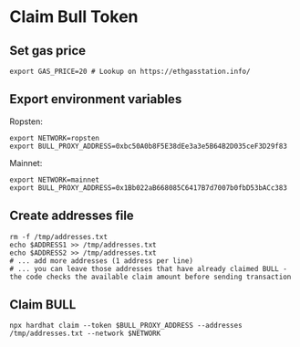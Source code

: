 # Claim Bull Token

## Set gas price

`export GAS_PRICE=20 # Lookup on https://ethgasstation.info/`

## Export environment variables

Ropsten:

```
export NETWORK=ropsten
export BULL_PROXY_ADDRESS=0xbc50A0b8F5E38dEe3a3e5B64B2D035ceF3D29f83
```


Mainnet:

```
export NETWORK=mainnet
export BULL_PROXY_ADDRESS=0x1Bb022aB668085C6417B7d7007b0fbD53bACc383
```

## Create addresses file

```
rm -f /tmp/addresses.txt
echo $ADDRESS1 >> /tmp/addresses.txt
echo $ADDRESS2 >> /tmp/addresses.txt
# ... add more addresses (1 address per line)
# ... you can leave those addresses that have already claimed BULL - the code checks the available claim amount before sending transaction
```

## Claim BULL

`npx hardhat claim --token $BULL_PROXY_ADDRESS --addresses /tmp/addresses.txt --network $NETWORK`
